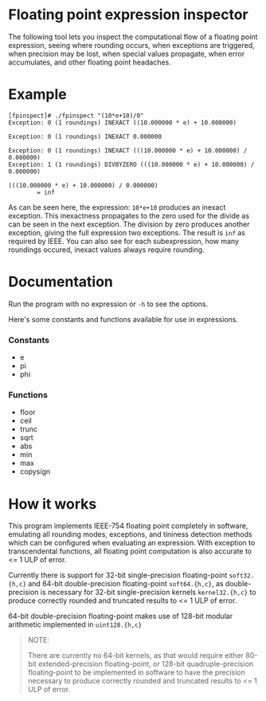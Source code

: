 # Floating point expression inspector

The following tool lets you inspect the computational flow of a floating point
expression, seeing where rounding occurs, when exceptions are triggered,
when precision may be lost, when special values propagate, when error
accumulates, and other floating point headaches.

# Example
```
[fpinspect]# ./fpinspect "(10*e+10)/0"
Exception: 0 (1 roundings) INEXACT ((10.000000 * e) + 10.000000)

Exception: 0 (1 roundings) INEXACT 0.000000

Exception: 0 (1 roundings) INEXACT (((10.000000 * e) + 10.000000) / 0.000000)
Exception: 1 (1 roundings) DIVBYZERO (((10.000000 * e) + 10.000000) / 0.000000)

(((10.000000 * e) + 10.000000) / 0.000000)
        = inf
```
As can be seen here, the expression: `10*e+10` produces an inexact exception.
This inexactness propagates to the zero used for the divide as can be seen
in the next exception. The division by zero produces another exception, 
giving the full expression two exceptions. The result is `inf` as required by
IEEE. You can also see for each subexpression, how many roundings occured,
inexact values always require rounding.

# Documentation
Run the program with no expression or `-h` to see the options.

Here's some constants and functions available for use in expressions.
### Constants
  * e
  * pi
  * phi

### Functions
  * floor
  * ceil
  * trunc
  * sqrt
  * abs
  * min
  * max
  * copysign

# How it works
This program implements IEEE-754 floating point completely in software, emulating
all rounding modes, exceptions, and tininess detection methods which can be
configured when evaluating an expression. With exception to transcendental
functions, all floating point computation is also accurate to <= 1 ULP of error.

Currently there is support for 32-bit single-precision floating-point
`soft32.{h,c}` and 64-bit double-precision floating-point `soft64.{h,c}`, as
double-precision is necessary for 32-bit single-precision kernels
`kernel32.{h,c}` to produce correctly rounded and truncated results
to <= 1 ULP of error.

64-bit double-precision floating-point makes use of 128-bit modular arithmetic
implemented in `uint128.{h,c}`

> NOTE:
>
> There are currently no 64-bit kernels, as that would require either 80-bit 
extended-precision floating-point, or 128-bit quadruple-precision floating-point
to be implemented in software to have the precision necessary to produce
correctly rounded and truncated results to <= 1 ULP of error.